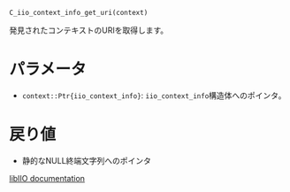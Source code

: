 ```
C_iio_context_info_get_uri(context)
```

発見されたコンテキストのURIを取得します。

# パラメータ

  * `context::Ptr{iio_context_info}`: `iio_context_info`構造体へのポインタ。

# 戻り値

  * 静的なNULL終端文字列へのポインタ

[libIIO documentation](https://analogdevicesinc.github.io/libiio/master/libiio/group__Scan.html#ga6a142a62112a0f84370d22facb2f2a37)

